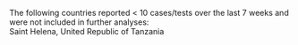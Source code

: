 The following countries reported < 10 cases/tests over the last 7 weeks and were not included in further analyses:<br>Saint Helena, United Republic of Tanzania
<br>
